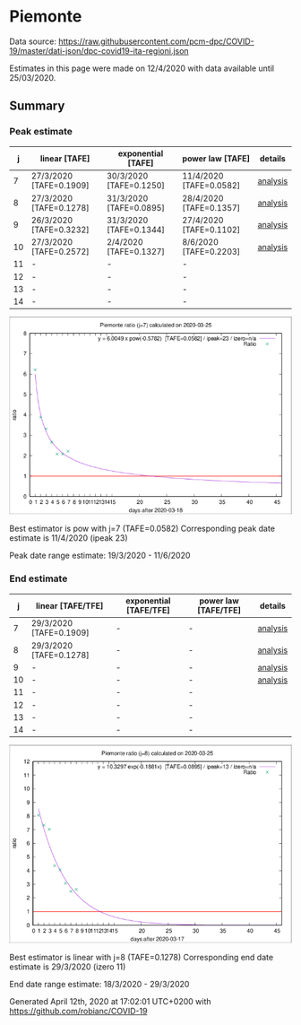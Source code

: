 # Piemonte


Data source: https://raw.githubusercontent.com/pcm-dpc/COVID-19/master/dati-json/dpc-covid19-ita-regioni.json

Estimates in this page were made on 12/4/2020 with data available until 25/03/2020.


## Summary 

### Peak estimate 
|j|linear [TAFE]|exponential [TAFE]|power law [TAFE]|details|
|---|----|-----------|---------|-------|
|7|27/3/2020 [TAFE=0.1909]|30/3/2020 [TAFE=0.1250]|11/4/2020 [TAFE=0.0582]|[analysis](COVID-19_piemonte_j7_2020-03-25.md)|
|8|27/3/2020 [TAFE=0.1278]|31/3/2020 [TAFE=0.0895]|28/4/2020 [TAFE=0.1357]|[analysis](COVID-19_piemonte_j8_2020-03-25.md)|
|9|26/3/2020 [TAFE=0.3232]|31/3/2020 [TAFE=0.1344]|27/4/2020 [TAFE=0.1102]|[analysis](COVID-19_piemonte_j9_2020-03-25.md)|
|10|27/3/2020 [TAFE=0.2572]|2/4/2020 [TAFE=0.1327]|8/6/2020 [TAFE=0.2203]|[analysis](COVID-19_piemonte_j10_2020-03-25.md)|
|11|-|-|-||
|12|-|-|-||
|13|-|-|-||
|14|-|-|-||

![best peak estimate](COVID-19_piemonte_j7_2020-03-25.png)

Best estimator is pow with j=7 (TAFE=0.0582)
Corresponding peak date estimate is 11/4/2020 (ipeak 23)


Peak date range estimate: 19/3/2020 - 11/6/2020

### End estimate 
|j|linear [TAFE/TFE]|exponential [TAFE/TFE]|power law [TAFE/TFE]|details|
|---|----|-----------|---------|-------|
|7|29/3/2020 [TAFE=0.1909]|-|-|[analysis](COVID-19_piemonte_j7_2020-03-25.md)|
|8|29/3/2020 [TAFE=0.1278]|-|-|[analysis](COVID-19_piemonte_j8_2020-03-25.md)|
|9|-|-|-|[analysis](COVID-19_piemonte_j9_2020-03-25.md)|
|10|-|-|-|[analysis](COVID-19_piemonte_j10_2020-03-25.md)|
|11|-|-|-||
|12|-|-|-||
|13|-|-|-||
|14|-|-|-||

![best zero estimate](COVID-19_piemonte_j8_2020-03-25.png)

Best estimator is linear with j=8 (TAFE=0.1278)
Corresponding end date estimate is 29/3/2020 (izero 11)


End date range estimate: 18/3/2020 - 29/3/2020

Generated April 12th, 2020 at 17:02:01 UTC+0200 with https://github.com/robianc/COVID-19
